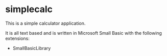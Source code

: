# simplecalc
This is a simple calculator application.

It is all text based and is written in Microsoft Small Basic with the following extensions:
- SmallBasicLibrary
